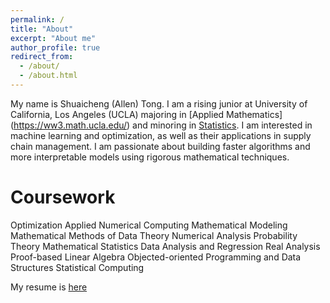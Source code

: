 ```yaml
---
permalink: /
title: "About"
excerpt: "About me"
author_profile: true
redirect_from: 
  - /about/
  - /about.html
---
```


My name is Shuaicheng (Allen) Tong. I am a rising junior at University of California, Los Angeles (UCLA) majoring in [Applied Mathematics] 
(https://ww3.math.ucla.edu/) and minoring in [Statistics](http://statistics.ucla.edu/). I am interested in machine learning and optimization, as
 well as their applications in supply chain management. I am passionate about building faster algorithms and more interpretable models using 
 rigorous mathematical techniques.

Coursework
======
Optimization
Applied Numerical Computing
Mathematical Modeling
Mathematical Methods of Data Theory
Numerical Analysis
Probability Theory
Mathematical Statistics
Data Analysis and Regression
Real Analysis
Proof-based Linear Algebra
Objected-oriented Programming and Data Structures
Statistical Computing




My resume is [here](files/resume6-20.pdf)